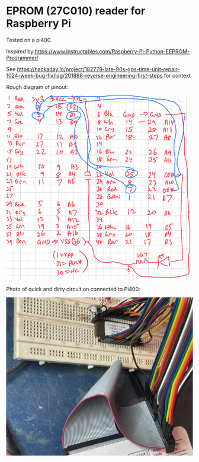 # EPROM (27C010) reader for Raspberry Pi

Tested on a pi400.

Inspired by https://www.instructables.com/Raspberry-Pi-Python-EEPROM-Programmer/

See https://hackaday.io/project/182779-late-90s-gps-time-unit-repair-1024-week-bug-fix/log/201888-reverse-engineering-first-steps for context

Rough diagram of pinout:

![Pinouts](eprom-reader-pinout.png)

Photo of quick and dirty circuit on connected to Pi400:

![Breadboard picture](eprom-reader-breadboard.png)
